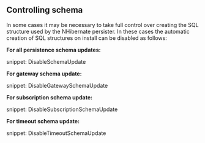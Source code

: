 
## Controlling schema

In some cases it may be necessary to take full control over creating the SQL structure used by the NHibernate persister. In these cases the automatic creation of SQL structures on install can be disabled as follows:


**For all persistence schema updates:**

snippet: DisableSchemaUpdate


**For gateway schema update:**

snippet: DisableGatewaySchemaUpdate


**For subscription schema update:**

snippet: DisableSubscriptionSchemaUpdate


**For timeout schema update:**

snippet: DisableTimeoutSchemaUpdate

